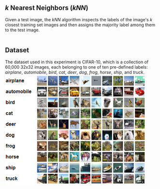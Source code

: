 ## _k_ Nearest Neighbors (_kNN_)
Given a test image, the _kNN_ algorithm inspects the labels of the image's _k_ closest training set images and then assigns the majority label among them to the test image. <br /><br />

## Dataset
The dataset used in this experiment is CIFAR-10, which is a collection of 60,000 32x32 images, each belonging to one of ten pre-defined labels: _airplane_, _automobile_, _bird_, _cat_, _deer_, _dog_, _frog_, _horse_, _ship_, and _truck_. <br />
![](https://github.com/rprasan/Computer-Vision/blob/main/1.%20k%20Nearest%20Neighbors/Capture.PNG) <br />
